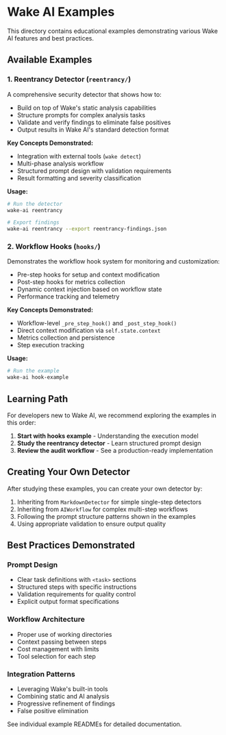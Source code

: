 # Wake AI Examples

This directory contains educational examples demonstrating various Wake AI features and best practices.

## Available Examples

### 1. Reentrancy Detector (`reentrancy/`)

A comprehensive security detector that shows how to:
- Build on top of Wake's static analysis capabilities
- Structure prompts for complex analysis tasks
- Validate and verify findings to eliminate false positives
- Output results in Wake AI's standard detection format

**Key Concepts Demonstrated:**
- Integration with external tools (`wake detect`)
- Multi-phase analysis workflow
- Structured prompt design with validation requirements
- Result formatting and severity classification

**Usage:**
```bash
# Run the detector
wake-ai reentrancy

# Export findings
wake-ai reentrancy --export reentrancy-findings.json
```

### 2. Workflow Hooks (`hooks/`)

Demonstrates the workflow hook system for monitoring and customization:
- Pre-step hooks for setup and context modification
- Post-step hooks for metrics collection
- Dynamic context injection based on workflow state
- Performance tracking and telemetry

**Key Concepts Demonstrated:**
- Workflow-level `_pre_step_hook()` and `_post_step_hook()`
- Direct context modification via `self.state.context`
- Metrics collection and persistence
- Step execution tracking

**Usage:**
```bash
# Run the example
wake-ai hook-example
```

## Learning Path

For developers new to Wake AI, we recommend exploring the examples in this order:

1. **Start with hooks example** - Understanding the execution model
2. **Study the reentrancy detector** - Learn structured prompt design
3. **Review the audit workflow** - See a production-ready implementation

## Creating Your Own Detector

After studying these examples, you can create your own detector by:

1. Inheriting from `MarkdownDetector` for simple single-step detectors
2. Inheriting from `AIWorkflow` for complex multi-step workflows
3. Following the prompt structure patterns shown in the examples
4. Using appropriate validation to ensure output quality

## Best Practices Demonstrated

### Prompt Design
- Clear task definitions with `<task>` sections
- Structured steps with specific instructions
- Validation requirements for quality control
- Explicit output format specifications

### Workflow Architecture
- Proper use of working directories
- Context passing between steps
- Cost management with limits
- Tool selection for each step

### Integration Patterns
- Leveraging Wake's built-in tools
- Combining static and AI analysis
- Progressive refinement of findings
- False positive elimination

See individual example READMEs for detailed documentation.